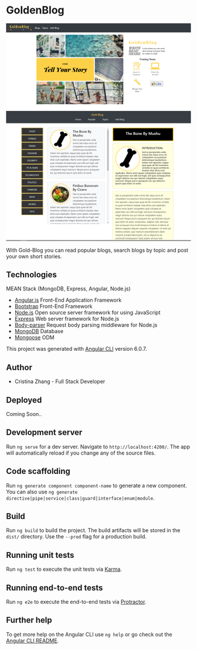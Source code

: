 # GoldenBlog

![alt text](src/assets/images/app2.PNG)
![alt text](src/assets/images/app.PNG)

With Gold-Blog you can read popular blogs, search blogs by topic and post your own short stories.

## Technologies

MEAN Stack (MongoDB, Express, Angular, Node.js)
* [Angular.js](https://angularjs.org/) Front-End Application Framework
* [Bootstrap](https://getbootstrap.com/) Front-End Framework
* [Node.js](https://nodejs.org/en/) Open source server framework for using JavaScript
* [Express](https://www.npmjs.com/package/express) Web server framework for Node.js
* [Body-parser](https://www.npmjs.com/package/body-parser) Request body parsing middleware for Node.js
* [MongoDB](https://www.mongodb.com/) Database
* [Mongoose](http://mongoosejs.com/) ODM

This project was generated with [Angular CLI](https://github.com/angular/angular-cli) version 6.0.7.

## Author

* Cristina Zhang - Full Stack Developer

## Deployed

Coming Soon..

## Development server

Run `ng serve` for a dev server. Navigate to `http://localhost:4200/`. The app will automatically reload if you change any of the source files.

## Code scaffolding

Run `ng generate component component-name` to generate a new component. You can also use `ng generate directive|pipe|service|class|guard|interface|enum|module`.

## Build

Run `ng build` to build the project. The build artifacts will be stored in the `dist/` directory. Use the `--prod` flag for a production build.

## Running unit tests

Run `ng test` to execute the unit tests via [Karma](https://karma-runner.github.io).

## Running end-to-end tests

Run `ng e2e` to execute the end-to-end tests via [Protractor](http://www.protractortest.org/).

## Further help

To get more help on the Angular CLI use `ng help` or go check out the [Angular CLI README](https://github.com/angular/angular-cli/blob/master/README.md).
